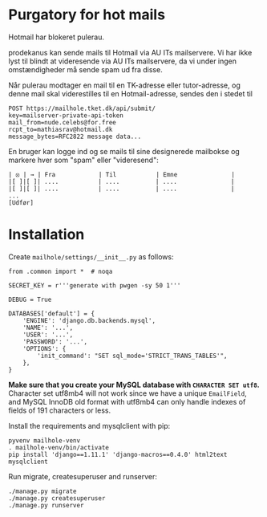 Purgatory for hot mails
=======================

Hotmail har blokeret pulerau.

prodekanus kan sende mails til Hotmail via AU ITs mailservere.
Vi har ikke lyst til blindt at videresende via AU ITs mailservere,
da vi under ingen omstændigheder må sende spam ud fra disse.

Når pulerau modtager en mail til en TK-adresse eller tutor-adresse,
og denne mail skal viderestilles til en Hotmail-adresse,
sendes den i stedet til

    POST https://mailhole.tket.dk/api/submit/
    key=mailserver-private-api-token
    mail_from=nude.celebs@for.free
    rcpt_to=mathiasrav@hotmail.dk
    message_bytes=RFC2822 message data...

En bruger kan logge ind og se mails til sine designerede mailbokse
og markere hver som "spam" eller "videresend":

    | ⦻ | → | Fra            | Til           | Emne               |
    |[ ]|[ ]| ....           | ....          | ....               |
    |[ ]|[ ]| ....           | ....          | ....               |
    ...
    [Udfør]


Installation
============

Create `mailhole/settings/__init__.py` as follows:

```
from .common import *  # noqa

SECRET_KEY = r'''generate with pwgen -sy 50 1'''

DEBUG = True

DATABASES['default'] = {
    'ENGINE': 'django.db.backends.mysql',
    'NAME': '...',
    'USER': '...',
    'PASSWORD': '...',
    'OPTIONS': {
        'init_command': "SET sql_mode='STRICT_TRANS_TABLES'",
    },
}
```

**Make sure that you create your MySQL database with `CHARACTER SET utf8`.**
Character set utf8mb4 will not work since we have a unique `EmailField`,
and MySQL InnoDB old format with utf8mb4 can only handle indexes of fields
of 191 characters or less.

Install the requirements and mysqlclient with pip:

```
pyvenv mailhole-venv
. mailhole-venv/bin/activate
pip install 'django==1.11.1' 'django-macros==0.4.0' html2text mysqlclient
```

Run migrate, createsuperuser and runserver:

```
./manage.py migrate
./manage.py createsuperuser
./manage.py runserver
```
